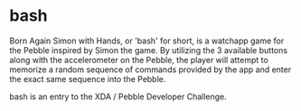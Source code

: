 bash
====
Born Again Simon with Hands, or 'bash' for short, is a watchapp game for the Pebble inspired by Simon the game. By utilizing the 3 available buttons along with the accelerometer on the Pebble, the player will attempt to memorize a random sequence of commands provided by the app and enter the exact same sequence into the Pebble.

bash is an entry to the XDA / Pebble Developer Challenge.
